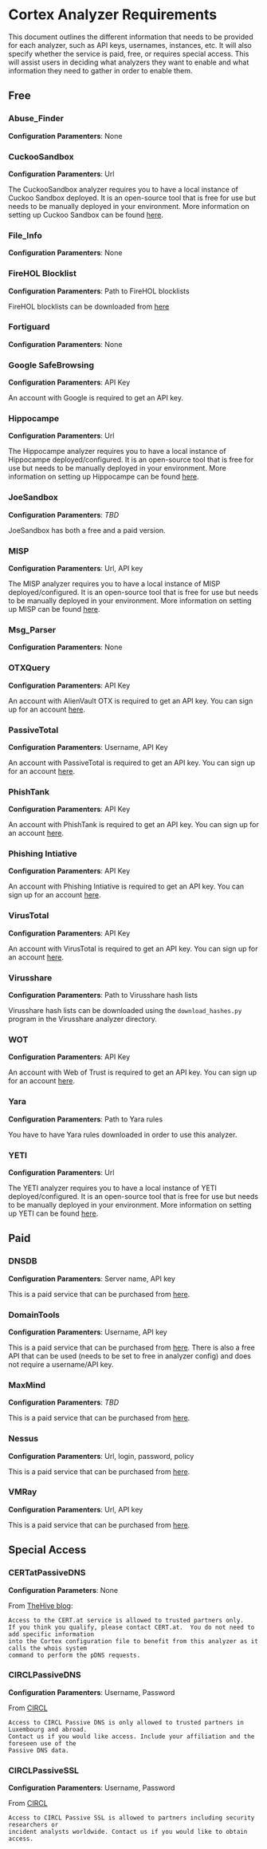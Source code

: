 # Cortex Analyzer Requirements
This document outlines the different information that needs to be provided for each analyzer, such as API keys, usernames, instances, etc. It will also specify whether the service is paid, free, or requires special access. This will assist users in deciding what analyzers they want to enable and what information they need to gather in order to enable them.

## Free

### Abuse_Finder
**Configuration Paramenters**: None

### CuckooSandbox
**Configuration Paramenters**: Url

The CuckooSandbox analyzer requires you to have a local instance of Cuckoo Sandbox deployed. It is an open-source tool that is free for use but needs to be manually deployed in your environment. More information on setting up Cuckoo Sandbox can be found [here](https://cuckoosandbox.org/).

### File_Info
**Configuration Paramenters**: None

### FireHOL Blocklist 
**Configuration Paramenters**: Path to FireHOL blocklists

FireHOL blocklists can be downloaded from [here](https://iplists.firehol.org)

### Fortiguard
**Configuration Paramenters**: None

### Google SafeBrowsing
**Configuration Paramenters**: API Key

An account with Google is required to get an API key.

### Hippocampe
**Configuration Paramenters**: Url

The Hippocampe analyzer requires you to have a local instance of Hippocampe deployed/configured. It is an open-source tool that is free for use but needs to be manually deployed in your environment. More information on setting up Hippocampe can be found [here](https://github.com/CERT-BDF/Hippocampe).

### JoeSandbox
**Configuration Paramenters**: _TBD_

JoeSandbox has both a free and a paid version. 

### MISP
**Configuration Paramenters**: Url, API key

The MISP analyzer requires you to have a local instance of MISP deployed/configured. It is an open-source tool that is free for use but needs to be manually deployed in your environment. More information on setting up MISP can be found [here](http://www.misp-project.org/).

### Msg_Parser
**Configuration Paramenters**: None

### OTXQuery
**Configuration Paramenters**: API Key

An account with AlienVault OTX is required to get an API key. You can sign up for an account [here](https://otx.alienvault.com).

### PassiveTotal
**Configuration Paramenters**: Username, API Key

An account with PassiveTotal is required to get an API key. You can sign up for an account [here](https://community.riskiq.com/registration).

### PhishTank
**Configuration Paramenters**: API Key

An account with PhishTank is required to get an API key. You can sign up for an account [here](https://www.phishtank.com/index.php).

### Phishing Intiative
**Configuration Paramenters**: API Key

An account with Phishing Intiative is required to get an API key. You can sign up for an account [here](https://phishing-initiative.fr/register).

### VirusTotal
**Configuration Paramenters**: API Key

An account with VirusTotal is required to get an API key. You can sign up for an account [here](https://www.virustotal.com/en/).

### Virusshare
**Configuration Paramenters**: Path to Virusshare hash lists

Virusshare hash lists can be downloaded using the `download_hashes.py` program in the Virusshare analyzer directory.

### WOT
**Configuration Paramenters**: API Key

An account with Web of Trust is required to get an API key. You can sign up for an account [here](https://www.mywot.com/en/signup?destination=profile/api).

### Yara
**Configuration Paramenters**: Path to Yara rules

You have to have Yara rules downloaded in order to use this analyzer. 

### YETI
**Configuration Paramenters**: Url 

The YETI analyzer requires you to have a local instance of YETI deployed/configured. It is an open-source tool that is free for use but needs to be manually deployed in your environment. More information on setting up YETI can be found [here](https://yeti-platform.github.io/).

## Paid  
### DNSDB
**Configuration Paramenters**: Server name, API key

This is a paid service that can be purchased from [here](https://www.farsightsecurity.com/order-services/). 

### DomainTools
**Configuration Paramenters**: Username, API key

This is a paid service that can be purchased from [here](https://www.domaintools.com/products/api-integration/). There is also a free API that can be used (needs to be set to free in analyzer config) and does not require a username/API key. 

### MaxMind
**Configuration Paramenters**: _TBD_

This is a paid service that can be purchased from [here](https://www.maxmind.com/en/home). 

### Nessus
**Configuration Paramenters**: Url, login, password, policy

This is a paid service that can be purchased from [here](https://www.tenable.com/products/nessus-vulnerability-scanner). 

### VMRay
**Configuration Paramenters**: Url, API key

This is a paid service that can be purchased from [here](https://www.vmray.com/). 



## Special Access

### CERTatPassiveDNS
**Configuration Parameters**: None

From [TheHive blog](https://blog.thehive-project.org/2017/07/05/all-fresh-cortexutils-new-cortex-analyzers/):
```
Access to the CERT.at service is allowed to trusted partners only.  
If you think you qualify, please contact CERT.at.  You do not need to add specific information 
into the Cortex configuration file to benefit from this analyzer as it calls the whois system 
command to perform the pDNS requests.
```

### CIRCLPassiveDNS
**Configuration Paramenters**: Username, Password

From [CIRCL](https://www.circl.lu/services/passive-dns/)
```
Access to CIRCL Passive DNS is only allowed to trusted partners in Luxembourg and abroad. 
Contact us if you would like access. Include your affiliation and the foreseen use of the 
Passive DNS data.
```

### CIRCLPassiveSSL
**Configuration Paramenters**: Username, Password

From [CIRCL](https://www.circl.lu/services/passive-ssl/)
```
Access to CIRCL Passive SSL is allowed to partners including security researchers or 
incident analysts worldwide. Contact us if you would like to obtain access.
```
